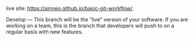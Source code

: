  live site: https://ainneo.github.io/basic-git-workflow/.
 
 Develop — This branch will be the “live” version of your software. If you are working on a team, this is the branch that developers will push to on a regular basis with new features.
